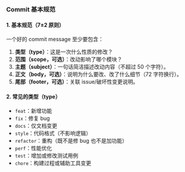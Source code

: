 ### Commit 基本规范

#### 1. 基本规范（7±2 原则）

一个好的 commit message 至少要包含：

1. **类型（type）**：这是一次什么性质的修改？
2. **范围（scope，可选）**：改动影响了哪个模块？
3. **主题（subject）**：一句话简洁描述改动内容（不超过 50 个字符）。
4. **正文（body，可选）**：说明为什么要改、改了什么细节（72 字符换行）。
5. **尾部（footer，可选）**：关联 issue/破坏性变更说明。

#### 2. 常见的类型（type）

- `feat`：新增功能
- `fix`：修复 bug
- `docs`：仅文档变更
- `style`：代码格式（不影响逻辑）
- `refactor`：重构（既不是修 bug 也不是加功能）
- `perf`：性能优化
- `test`：增加或修改测试用例
- `chore`：构建过程或辅助工具变更


